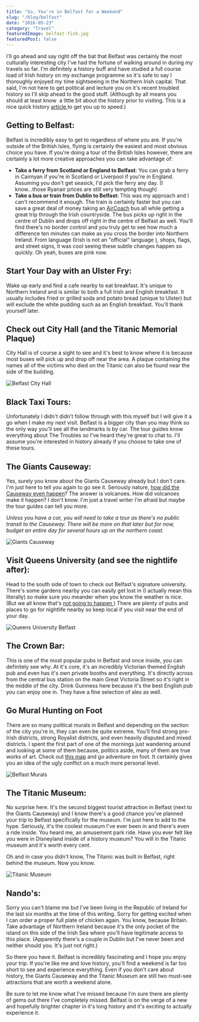 ```yaml
---
title: "So, You're in Belfast for a Weekend"
slug: "/blog/belfast"
date: "2016-05-23"
category: "Travel"
featuredImage: belfast-fish.jpg
featuredPost: false
---
```

I'll go ahead and say right off the bat that Belfast was certainly the most culturally interesting city I've had the fortune of walking around in during my travels so far. I'm definitely a history buff and have studied a full course load of Irish history on my exchange programme so it's safe to say I thoroughly enjoyed my time sightseeing in the Northern Irish capital. That said, I'm not here to get political and lecture you on it's recent troubled history so I'll skip ahead to the good stuff. (Although by all means you should at least know &nbsp;a little bit about the history prior to visiting. This is a nice quick history&nbsp;<a href="http://www.inyourpocket.com/belfast/A-Brief-History-of-Belfast_70036f" target="_blank" rel="noopener">article </a>to get you up to speed.)

<h2>Getting to Belfast:</h2>

Belfast is incredibly easy to get to regardless of where you are. If you're outside of the British Isles, flying is certainly the easiest and most obvious choice you have. If you're doing a tour of the British Isles however, there are certainly a lot more creative approaches you can take advantage of:

<ul>
 	<li><strong>Take a ferry from Scotland or England to Belfast</strong>: You can grab a ferry in Cairnyan if you're in Scotland or Liverpool if you're in England. Assuming you don't get seasick, I'd pick the ferry any day. (I know...those Ryanair prices are still very tempting though)</li>
 	<li><strong>Take a bus or train from Dublin to Belfast:&nbsp;</strong>This was my approach and I can't recommend it enough. The train is certainly faster but you can save a great deal of money taking an <a href="http://www.aircoach.ie/timetables/route-705-x-belfast-dublin-airport-dublin-city-express" target="_blank" rel="noopener">AirCoach</a>&nbsp;bus all while getting a great trip through the Irish countryside. The bus picks up right in the centre of Dublin and drops off right in the centre of Belfast as well. You'll find there's no border control and you truly get to see how much a difference ten minutes can make as you cross the border into Northern Ireland. From language (Irish is not an "official" language ), shops, flags, and street signs, it was cool&nbsp;seeing&nbsp;these subtle changes happen so quickly. Oh yeah, buses are pink now.</li>
</ul>

<h2>Start Your Day with an Ulster Fry:</h2>

Wake up early and find a cafe nearby to eat breakfast. It's unique to Northern Ireland and is similar to both a full Irish and English breakfast. It usually includes fried or grilled soda and potato bread (unique to Ulster) but will exclude the white pudding such as an English breakfast. You'll thank yourself later.

<h2>Check out City Hall (and the Titanic Memorial Plaque)</h2>

City Hall is of course a sight to see and it's best to know where it is because most buses will pick up and drop off near the area. A plaque containing the names all of the victims who died on the Titanic can also be found near the side of the building.

![Belfast City Hall](./belfast-city-hall.webp)

<h2>Black Taxi Tours:</h2>

Unfortunately I didn't didn't follow through with this myself but I will give it a go when I make my next visit. Belfast is a bigger city than you may think so the only way you'll see all the landmarks is by car. The tour guides know everything about The Troubles so I've heard they're great to chat to. I'll assume you're interested in history already if you choose to take one of these tours.

<h2>The Giants Causeway:</h2>

Yes, surely you know about the Giants Causeway already but I don't care. I'm just here to tell you again to go see it. Seriously nature, <a href="http://theladstravelguide.com/2016/06/02/making-sense-of-the-giants-causeway/" target="_blank" rel="noopener">how did the Causeway even happen</a>? The answer is volcanoes. How did volcanoes make it happen? I don't know. I'm just a travel writer I'm afraid but maybe the tour guides can tell you more.

<em>Unless you have a car, you will need to take a tour as there's no public transit to the Causeway. There will be more on that later but for now, budget an entire day for several hours up on the northern coast.</em>

![Giants Causeway](./giants-causeway.webp)

<h2>Visit Queens University (and see the nightlife after):</h2>

Head to the south side of town to check out Belfast's signature university. There's some gardens nearby you can easily get lost in (I actually mean this literally) so make sure you meander when you know the weather is nice. (But we all know that's <a href="http://theladstravelguide.com/2016/02/22/lads-guide-to-irish-weather/" target="_blank" rel="noopener">not going to happen&nbsp;</a>) There are plenty of pubs and places to go for nightlife nearby so keep local if you visit near the end of your day.

![Queens University Belfast](./queens-university.webp)


<h2>The Crown Bar:</h2>

This is one of the most popular pubs in Belfast and once inside, you can definitely see why. At it's core, it's an incredibly Victorian themed English pub and even has it's own private booths and everything. It's directly across from the central bus station on the main Great Victoria Street so it's right in the middle of the city. Drink Guinness here because it's the best English pub you can enjoy one in. They have a fine selection of ales as well.

<h2>Go Mural Hunting on Foot</h2>

There are so many political murals in Belfast and depending on the section of the city you're in, they can even be quite extreme. You'll find strong pro-Irish districts, strong Royalist districts, and even heavily disputed and mixed districts. I spent the first part of one of the mornings just wandering around and looking at some of them&nbsp;because, politics aside, many of them are true works of art. Check out <a href="http://www.belfast-murals.co.uk/" target="_blank" rel="noopener">this map</a> and go adventure on foot. It certainly gives you an idea of the ugly conflict on a much more personal level.

![Belfast Murals](./belfast-murals.webp)

<h2>The Titanic Museum:</h2>

No surprise here. It's the second biggest tourist attraction in Belfast (next to the Giants Causeway) and I know there's a good chance you've planned your trip to Belfast specifically for the museum. I'm just here to add to the hype. Seriously, it's the coolest museum I've ever been in and there's even a ride inside. You heard me, an amusement park ride. Have you ever felt like you were in Disneyland inside of a history museum? You will in the Titanic museum and it's worth every cent.

Oh and in case you didn't know, The Titanic was built in Belfast, right behind the museum. Now you know.

![Titanic Museum](./titanic-museum.webp)

<h2>Nando's:</h2>

Sorry you can't blame me but I've been living in the Republic of Ireland for the last six months at the time of this writing. Sorry for getting excited when I can order a proper full plate of chicken again. You know, because Britain. Take advantage of Northern Ireland because it's the only pocket of the island on this side of the Irish Sea where you'll have legitimate access to this place. (Apparently there's a couple in Dublin but I've never been and neither should you. It's just not right.)

So there you have it. Belfast is incredibly fascinating and I hope you enjoy your trip. If you're like me and love history, you'll find a weekend is far too short to see and experience everything. Even if you don't care about history, the Giants Causeway and the Titanic Museum are still two must-see attractions that are worth a weekend alone.

Be sure to let me know what I've missed because I'm sure there are plenty of gems out there I've completely missed.&nbsp;Belfast is on the verge of a new and hopefully brighter chapter in it's long history and it's exciting to actually experience it.